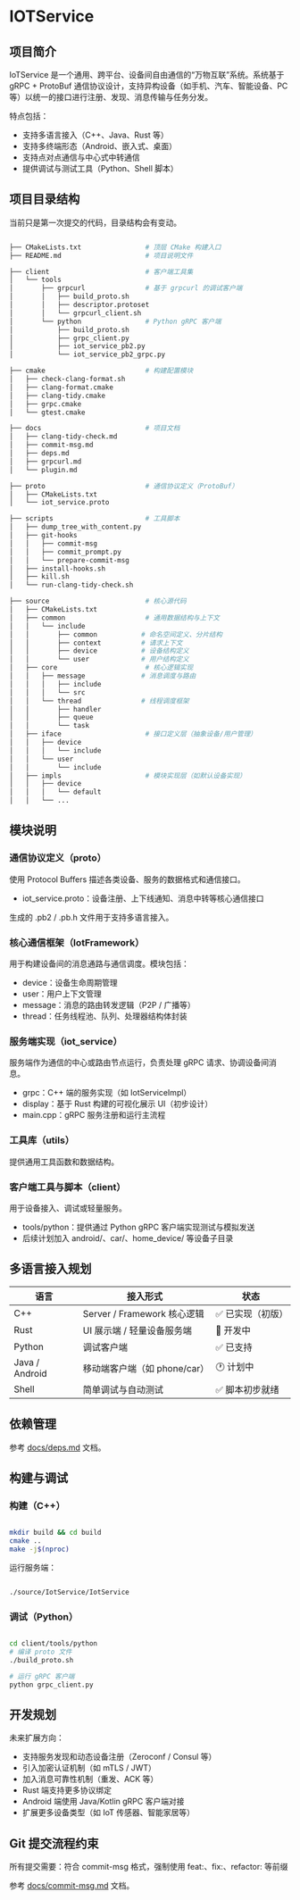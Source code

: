 # IOTService

## 项目简介

IoTService 是一个通用、跨平台、设备间自由通信的“万物互联”系统。系统基于 gRPC + ProtoBuf 通信协议设计，支持异构设备（如手机、汽车、智能设备、PC
等）以统一的接口进行注册、发现、消息传输与任务分发。

特点包括：

- 支持多语言接入（C++、Java、Rust 等）
- 支持多终端形态（Android、嵌入式、桌面）
- 支持点对点通信与中心式中转通信
- 提供调试与测试工具（Python、Shell 脚本）

## 项目目录结构

当前只是第一次提交的代码，目录结构会有变动。

```bash

├── CMakeLists.txt                # 顶层 CMake 构建入口
├── README.md                     # 项目说明文件

├── client                        # 客户端工具集
│   └── tools
│       ├── grpcurl               # 基于 grpcurl 的调试客户端
│       │   ├── build_proto.sh
│       │   ├── descriptor.protoset
│       │   └── grpcurl_client.sh
│       └── python                # Python gRPC 客户端
│           ├── build_proto.sh
│           ├── grpc_client.py
│           ├── iot_service_pb2.py
│           └── iot_service_pb2_grpc.py

├── cmake                         # 构建配置模块
│   ├── check-clang-format.sh
│   ├── clang-format.cmake
│   ├── clang-tidy.cmake
│   ├── grpc.cmake
│   └── gtest.cmake

├── docs                          # 项目文档
│   ├── clang-tidy-check.md
│   ├── commit-msg.md
│   ├── deps.md
│   ├── grpcurl.md
│   └── plugin.md

├── proto                         # 通信协议定义（ProtoBuf）
│   ├── CMakeLists.txt
│   └── iot_service.proto

├── scripts                       # 工具脚本
│   ├── dump_tree_with_content.py
│   ├── git-hooks
│   │   ├── commit-msg
│   │   ├── commit_prompt.py
│   │   └── prepare-commit-msg
│   ├── install-hooks.sh
│   ├── kill.sh
│   └── run-clang-tidy-check.sh

├── source                        # 核心源代码
│   ├── CMakeLists.txt
│   ├── common                    # 通用数据结构与上下文
│   │   └── include
│   │       ├── common           # 命名空间定义、分片结构
│   │       ├── context          # 请求上下文
│   │       ├── device           # 设备结构定义
│   │       └── user             # 用户结构定义
│   ├── core                      # 核心逻辑实现
│   │   ├── message              # 消息调度与路由
│   │   │   ├── include
│   │   │   └── src
│   │   └── thread               # 线程调度框架
│   │       ├── handler
│   │       ├── queue
│   │       └── task
│   ├── iface                     # 接口定义层（抽象设备/用户管理）
│   │   ├── device
│   │   │   └── include
│   │   └── user
│   │       └── include
│   ├── impls                     # 模块实现层（如默认设备实现）
│   │   ├── device
│   │   │   └── default
│   │   └── ...


```

## 模块说明

### 通信协议定义（proto）

使用 Protocol Buffers 描述各类设备、服务的数据格式和通信接口。

- iot_service.proto：设备注册、上下线通知、消息中转等核心通信接口

生成的 .pb2 / .pb.h 文件用于支持多语言接入。

### 核心通信框架（IotFramework）

用于构建设备间的消息通路与通信调度。模块包括：

- device：设备生命周期管理
- user：用户上下文管理
- message：消息的路由转发逻辑（P2P / 广播等）
- thread：任务线程池、队列、处理器结构体封装

### 服务端实现（iot_service）

服务端作为通信的中心或路由节点运行，负责处理 gRPC 请求、协调设备间消息。

- grpc：C++ 端的服务实现（如 IotServiceImpl）
- display：基于 Rust 构建的可视化展示 UI（初步设计）
- main.cpp：gRPC 服务注册和运行主流程

### 工具库（utils）

提供通用工具函数和数据结构。

### 客户端工具与脚本（client）

用于设备接入、调试或轻量服务。

- tools/python：提供通过 Python gRPC 客户端实现测试与模拟发送
- 后续计划加入 android/、car/、home_device/ 等设备子目录

## 多语言接入规划

| 语言             | 接入形式                    | 状态        |
|----------------|-------------------------|-----------|
| C++            | Server / Framework 核心逻辑 | ✅ 已实现（初版） |
| Rust           | UI 展示端 / 轻量设备服务端        | 🔄 开发中    |
| Python         | 调试客户端                   | ✅ 已支持     |
| Java / Android | 移动端客户端（如 phone/car）     | 🕐 计划中    |
| Shell          | 简单调试与自动测试               | ✅ 脚本初步就绪  |

## 依赖管理

参考 [docs/deps.md](docs/deps.md) 文档。

## 构建与调试

### 构建（C++）

```bash

mkdir build && cd build
cmake ..
make -j$(nproc)

```

运行服务端：

```bash

./source/IotService/IotService

```

### 调试（Python）

```bash

cd client/tools/python
# 编译 proto 文件
./build_proto.sh

# 运行 gRPC 客户端
python grpc_client.py

```

## 开发规划

未来扩展方向：

- 支持服务发现和动态设备注册（Zeroconf / Consul 等）
- 引入加密认证机制（如 mTLS / JWT）
- 加入消息可靠性机制（重发、ACK 等）
- Rust 端支持更多协议绑定
- Android 端使用 Java/Kotlin gRPC 客户端对接
- 扩展更多设备类型（如 IoT 传感器、智能家居等）

## Git 提交流程约束

所有提交需要：符合 commit-msg 格式，强制使用 feat:、fix:、refactor: 等前缀

参考 [docs/commit-msg.md](docs/commit-msg.md) 文档。

